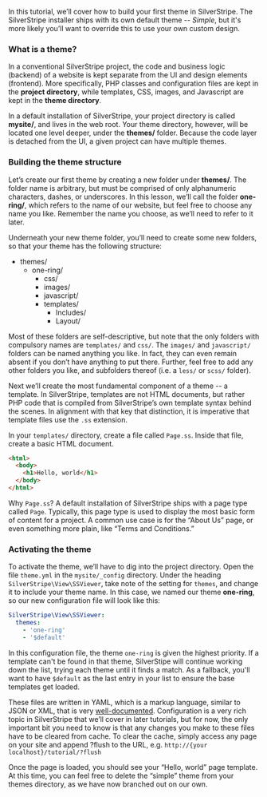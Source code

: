 In this tutorial, we’ll cover how to build your first theme in SilverStripe. The SilverStripe installer ships with its own default theme -- _Simple_, but it's more likely you’ll want to override this to use your own custom design.

### What is a theme?

In a conventional SilverStripe project, the code and business logic (backend) of a website is kept separate from the UI and design elements (frontend). More specifically, PHP classes and configuration files are kept in the **project directory**, while templates, CSS, images, and Javascript are kept in the **theme directory**.

In a default installation of SilverStripe, your project directory is called **mysite/**, and lives in the web root. Your theme directory, however, will be located one level deeper, under the **themes/** folder. Because the code layer is detached from the UI, a given project can have multiple themes.

### Building the theme structure

Let’s create our first theme by creating a new folder under **themes/**. The folder name is arbitrary, but must be comprised of only alphanumeric characters, dashes, or underscores. In this lesson, we’ll call the folder **one-ring/**, which refers to the name of our website, but feel free to choose any name you like. Remember the name you choose, as we’ll need to refer to it later.

Underneath your new theme folder, you’ll need to create some new folders, so that your theme has the following structure:

*   themes/
    *   one-ring/
        *   css/
        *   images/
        *   javascript/
        *   templates/
            *   Includes/
            *   Layout/

Most of these folders are self-descriptive, but note that the only folders with compulsory names are `templates/` and `css/`. The `images/` and `javascript/` folders can be named anything you like. In fact, they can even remain absent if you don’t have anything to put there. Further, feel free to add any other folders you like, and subfolders thereof (i.e. a `less/` or `scss/` folder).

Next we’ll create the most fundamental component of a theme -- a template. In SilverStripe, templates are not HTML documents, but rather PHP code that is compiled from SilverStripe’s own template syntax behind the scenes. In alignment with that key that distinction, it is imperative that template files use the `.ss` extension.

In your `templates/` directory, create a file called `Page.ss`. Inside that file, create a basic HTML document.

```html
<html>
  <body>
    <h1>Hello, world</h1>
  </body>
</html>
```

Why `Page.ss`? A default installation of SilverStripe ships with a page type called `Page`. Typically, this page type is used to display the most basic form of content for a project. A common use case is for the “About Us” page, or even something more plain, like “Terms and Conditions.”

### Activating the theme

To activate the theme, we’ll have to dig into the project directory. Open the file `theme.yml` in the `mysite/_config` directory. Under the heading `SilverStripe\View\SSViewer`, take note of the setting for `themes`, and change it to include your theme name. In this case, we named our theme **one-ring**, so our new configuration file will look like this:

```yaml
SilverStripe\View\SSViewer:
  themes:
    - 'one-ring'
    - '$default'
```

In this configuration file, the theme `one-ring` is given the highest priority. If a template can't be found in that theme, SilverStipe will continue working down the list, trying each theme until it finds a match. As a fallback, you'll want to have `$default` as the last entry in your list to ensure the base templates get loaded.

These files are written in YAML, which is a markup language, similar to JSON or XML, that is very [well-documented](https://github.com/Animosity/CraftIRC/wiki/Complete-idiot%27s-introduction-to-yaml). Configuration is a very rich topic in SilverStripe that we’ll cover in later tutorials, but for now, the only important bit you need to know is that any changes you make to these files have to be cleared from cache. To clear the cache, simply access any page on your site and append ?flush to the URL, e.g. `http://{your localhost}/tutorial/?flush`

Once the page is loaded, you should see your “Hello, world” page template. At this time, you can feel free to delete the “simple” theme from your themes directory, as we have now branched out on our own.